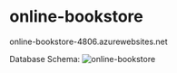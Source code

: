 # online-bookstore
 
online-bookstore-4806.azurewebsites.net

Database Schema:
![online-bookstore](https://github.com/waheebh1/online-bookstore/assets/49663595/b0628875-e6a7-427c-811c-a521dddf7efa)

